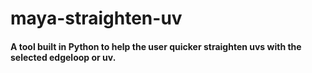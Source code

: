 # maya-straighten-uv

#### A tool built in Python to help the user quicker straighten uvs with the selected edgeloop or uv.
